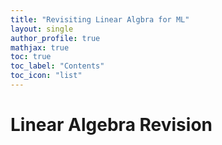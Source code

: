 ```yaml
---
title: "Revisiting Linear Algbra for ML"
layout: single
author_profile: true
mathjax: true
toc: true
toc_label: "Contents"
toc_icon: "list"
---
```


# Linear Algebra Revision
